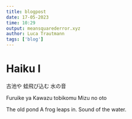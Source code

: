 ```yaml
---
title: blogpost
date: 17-05-2023
time: 10:29
output: meansquarederror.xyz
author: Luca Trautmann
tags: ['blog']
---
```

# Haiku I
古池や
蛙飛び込む
水の音

Furuike ya
Kawazu tobikomu
Mizu no oto

The old pond
A frog leaps in.
Sound of the water.

